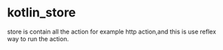 # kotlin_store
store is contain all the action for example http action,and this is use reflex way to run the action.
